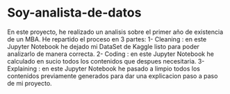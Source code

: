# Soy-analista-de-datos
En este proyecto, he realizado un analisis sobre el primer año de existencia de un MBA.
He repartido el proceso en 3 partes:
1- Cleaning : en este Jupyter Notebook he dejado mi DataSet de Kaggle listo para poder analizarlo de manera correcta.
2- Coding : en este Jupyter Notebook he calculado en sucio todos los contenidos que despues necesitaria.
3- Explaining : en este Jupyter Notebook he pasado a limpio todos los contenidos previamente generados para dar una explicacion paso a paso de mi proyecto.
